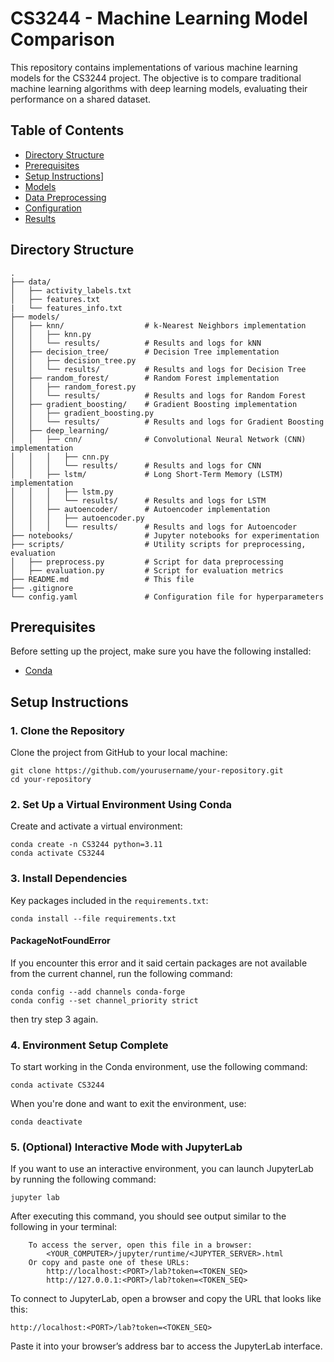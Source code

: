 # CS3244 - Machine Learning Model Comparison
This repository contains implementations of various machine learning models for the CS3244 project. The objective is to compare traditional machine learning algorithms with deep learning models, evaluating their performance on a shared dataset.
## Table of Contents

- [Directory Structure](#directory-structure)
- [Prerequisites](#prerequisites)
- [Setup Instructions](#setup-instructions)]
- [Models](#models)
- [Data Preprocessing](#data-preprocessing)
- [Configuration](#configuration)
- [Results](#results)
## Directory Structure
```
.
├── data/
│   ├── activity_labels.txt
│   ├── features.txt
|   └── features_info.txt
├── models/
│   ├── knn/                  # k-Nearest Neighbors implementation
│   │   ├── knn.py
│   │   └── results/          # Results and logs for kNN
│   ├── decision_tree/        # Decision Tree implementation
│   │   ├── decision_tree.py
│   │   └── results/          # Results and logs for Decision Tree
│   ├── random_forest/        # Random Forest implementation
│   │   ├── random_forest.py
│   │   └── results/          # Results and logs for Random Forest
│   ├── gradient_boosting/    # Gradient Boosting implementation
│   │   ├── gradient_boosting.py
│   │   └── results/          # Results and logs for Gradient Boosting
│   ├── deep_learning/
│   │   ├── cnn/              # Convolutional Neural Network (CNN) implementation
│   │   │   ├── cnn.py
│   │   │   └── results/      # Results and logs for CNN
│   │   ├── lstm/             # Long Short-Term Memory (LSTM) implementation
│   │   │   ├── lstm.py
│   │   │   └── results/      # Results and logs for LSTM
│   │   ├── autoencoder/      # Autoencoder implementation
│   │   │   ├── autoencoder.py
│   │   │   └── results/      # Results and logs for Autoencoder
├── notebooks/                # Jupyter notebooks for experimentation
├── scripts/                  # Utility scripts for preprocessing, evaluation
│   ├── preprocess.py         # Script for data preprocessing
│   ├── evaluation.py         # Script for evaluation metrics
├── README.md                 # This file
├── .gitignore                
└── config.yaml               # Configuration file for hyperparameters
```
## Prerequisites
Before setting up the project, make sure you have the following installed:
- [Conda](https://conda.io/projects/conda/en/latest/user-guide/install/index.html)
## Setup Instructions
### 1. Clone the Repository
Clone the project from GitHub to your local machine:
```
git clone https://github.com/yourusername/your-repository.git
cd your-repository
```
### 2. Set Up a Virtual Environment Using Conda
Create and activate a virtual environment:
```
conda create -n CS3244 python=3.11
conda activate CS3244
```
### 3. Install Dependencies
Key packages included in the ```requirements.txt```:
```
conda install --file requirements.txt
```
#### PackageNotFoundError
If you encounter this error and it said certain packages are not available from the current channel, 
run the following command:
```
conda config --add channels conda-forge
conda config --set channel_priority strict
```
then try step 3 again.

### 4. Environment Setup Complete
To start working in the Conda environment, use the following command:
```
conda activate CS3244
```
When you're done and want to exit the environment, use:
```
conda deactivate
```
### 5. (Optional) Interactive Mode with JupyterLab
If you want to use an interactive environment, you can launch JupyterLab by running the following command:
```
jupyter lab
```
After executing this command, you should see output similar to the following in your terminal:
```
    To access the server, open this file in a browser:
        <YOUR_COMPUTER>/jupyter/runtime/<JUPYTER_SERVER>.html
    Or copy and paste one of these URLs:
        http://localhost:<PORT>/lab?token=<TOKEN_SEQ>
        http://127.0.0.1:<PORT>/lab?token=<TOKEN_SEQ>
```
To connect to JupyterLab, open a browser and copy the URL that looks like this:
```
http://localhost:<PORT>/lab?token=<TOKEN_SEQ>
```
Paste it into your browser’s address bar to access the JupyterLab interface.